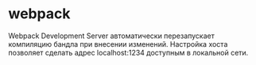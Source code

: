 # webpack

Webpack Development Server автоматически перезапускает компиляцию бандла при внесении изменений. Настройка хоста позволяет сделать адрес localhost:1234 доступным в локальной сети.



